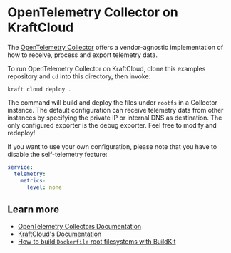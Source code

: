 # OpenTelemetry Collector on KraftCloud

The [OpenTelemetry Collector](https://opentelemetry.io/docs/collector/) offers a vendor-agnostic implementation of how to receive, process and export telemetry data.


To run OpenTelemetry Collector on KraftCloud, clone this examples repository and `cd` into this directory, then invoke:

```console
kraft cloud deploy .
```

The command will build and deploy the files under `rootfs` in a Collector instance. The default configuration can receive telemetry data from other instances by specifying the private IP or internal DNS as destination. The only configured exporter is the debug exporter. Feel free to modify and redeploy!

If you want to use your own configuration, please note that you have to disable the self-telemetry feature:

```yaml
service:
  telemetry:
    metrics:
      level: none
```

## Learn more

- [OpenTelemetry Collectors Documentation](https://opentelemetry.io/docs/collector/)
- [KraftCloud's Documentation](https://docs.kraft.cloud)
- [How to build `Dockerfile` root filesystems with BuildKit](https://unikraft.org/docs/getting-started/integrations/buildkit)

